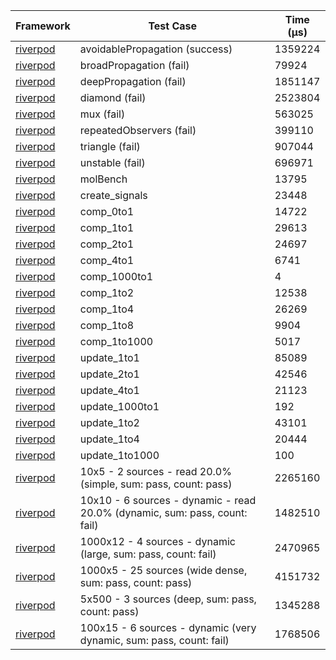 | Framework | Test Case | Time (μs) |
| --- | --- | --- |
| [riverpod](https://github.com/rrousselGit/riverpod) | avoidablePropagation (success) | 1359224 |
| [riverpod](https://github.com/rrousselGit/riverpod) | broadPropagation (fail) | 79924 |
| [riverpod](https://github.com/rrousselGit/riverpod) | deepPropagation (fail) | 1851147 |
| [riverpod](https://github.com/rrousselGit/riverpod) | diamond (fail) | 2523804 |
| [riverpod](https://github.com/rrousselGit/riverpod) | mux (fail) | 563025 |
| [riverpod](https://github.com/rrousselGit/riverpod) | repeatedObservers (fail) | 399110 |
| [riverpod](https://github.com/rrousselGit/riverpod) | triangle (fail) | 907044 |
| [riverpod](https://github.com/rrousselGit/riverpod) | unstable (fail) | 696971 |
| [riverpod](https://github.com/rrousselGit/riverpod) | molBench | 13795 |
| [riverpod](https://github.com/rrousselGit/riverpod) | create_signals | 23448 |
| [riverpod](https://github.com/rrousselGit/riverpod) | comp_0to1 | 14722 |
| [riverpod](https://github.com/rrousselGit/riverpod) | comp_1to1 | 29613 |
| [riverpod](https://github.com/rrousselGit/riverpod) | comp_2to1 | 24697 |
| [riverpod](https://github.com/rrousselGit/riverpod) | comp_4to1 | 6741 |
| [riverpod](https://github.com/rrousselGit/riverpod) | comp_1000to1 | 4 |
| [riverpod](https://github.com/rrousselGit/riverpod) | comp_1to2 | 12538 |
| [riverpod](https://github.com/rrousselGit/riverpod) | comp_1to4 | 26269 |
| [riverpod](https://github.com/rrousselGit/riverpod) | comp_1to8 | 9904 |
| [riverpod](https://github.com/rrousselGit/riverpod) | comp_1to1000 | 5017 |
| [riverpod](https://github.com/rrousselGit/riverpod) | update_1to1 | 85089 |
| [riverpod](https://github.com/rrousselGit/riverpod) | update_2to1 | 42546 |
| [riverpod](https://github.com/rrousselGit/riverpod) | update_4to1 | 21123 |
| [riverpod](https://github.com/rrousselGit/riverpod) | update_1000to1 | 192 |
| [riverpod](https://github.com/rrousselGit/riverpod) | update_1to2 | 43101 |
| [riverpod](https://github.com/rrousselGit/riverpod) | update_1to4 | 20444 |
| [riverpod](https://github.com/rrousselGit/riverpod) | update_1to1000 | 100 |
| [riverpod](https://github.com/rrousselGit/riverpod) | 10x5 - 2 sources - read 20.0% (simple, sum: pass, count: pass) | 2265160 |
| [riverpod](https://github.com/rrousselGit/riverpod) | 10x10 - 6 sources - dynamic - read 20.0% (dynamic, sum: pass, count: fail) | 1482510 |
| [riverpod](https://github.com/rrousselGit/riverpod) | 1000x12 - 4 sources - dynamic (large, sum: pass, count: fail) | 2470965 |
| [riverpod](https://github.com/rrousselGit/riverpod) | 1000x5 - 25 sources (wide dense, sum: pass, count: pass) | 4151732 |
| [riverpod](https://github.com/rrousselGit/riverpod) | 5x500 - 3 sources (deep, sum: pass, count: pass) | 1345288 |
| [riverpod](https://github.com/rrousselGit/riverpod) | 100x15 - 6 sources - dynamic (very dynamic, sum: pass, count: fail) | 1768506 |
